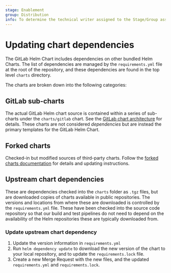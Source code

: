 ```yaml
---
stage: Enablement
group: Distribution
info: To determine the technical writer assigned to the Stage/Group associated with this page, see https://about.gitlab.com/handbook/engineering/ux/technical-writing/#designated-technical-writers
---
```


# Updating chart dependencies

The GitLab Helm Chart includes dependencies on other bundled Helm Charts. The list of dependencies are managed by the `requirements.yml` file at the root of the repository, and these dependencies are found in the top level `charts` directory.

The charts are broken down into the following categories:

## GitLab sub-charts

The actual GitLab Helm chart source is contained within a series of sub-charts under the `charts/gitlab` chart. See the [GitLab chart architecture](../architecture/architecture.md#the-gitlab-chart) for details. These charts are not considered _dependencies_ but are instead the primary templates for the GitLab Helm Chart.

## Forked charts

Checked-in but modified sources of third-party charts. Follow the [forked charts documentation](../architecture/decisions.md#forked-charts) for details and updating instructions.

## Upstream chart dependencies

These are dependencies checked into the `charts` folder as `.tgz` files, but are downloaded copies of charts available in public repositories. The versions and locations from where these are downloaded is controlled by the `requirements.yml` file. These have been checked into the source code repository so that our build and test pipelines do not need to depend on the availability of the Helm repositories these are typically downloaded from.

### Update upstream chart dependency

1. Update the version information in `requirements.yml`
1. Run `helm dependency update` to download the new version of the chart to your local repository, and to update the `requirements.lock` file.
1. Create a new Merge Request with the new files, and the updated `requirements.yml` and `requirements.lock`.
